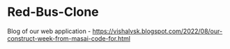 # Red-Bus-Clone

Blog of our web application - 
https://vishalvsk.blogspot.com/2022/08/our-construct-week-from-masai-code-for.html
